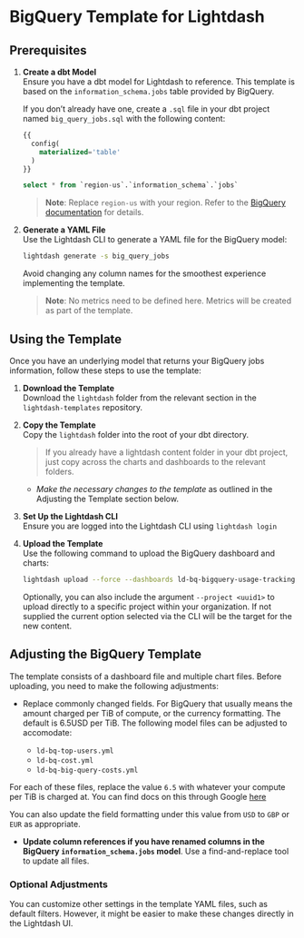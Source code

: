 # BigQuery Template for Lightdash

## Prerequisites

1. **Create a dbt Model**  
   Ensure you have a dbt model for Lightdash to reference. This template is based on the `information_schema.jobs` table provided by BigQuery.  

   If you don’t already have one, create a `.sql` file in your dbt project named `big_query_jobs.sql` with the following content:

   ```sql
   {{
     config(
       materialized='table'
     )
   }}

   select * from `region-us`.`information_schema`.`jobs`
   ```

   > **Note**: Replace `region-us` with your region. Refer to the [BigQuery documentation](https://cloud.google.com/bigquery/docs/information-schema-jobs) for details.

2. **Generate a YAML File**  
   Use the Lightdash CLI to generate a YAML file for the BigQuery model:
   ```bash
   lightdash generate -s big_query_jobs
   ```

   Avoid changing any column names for the smoothest experience implementing the template.

   > **Note**: No metrics need to be defined here. Metrics will be created as part of the template.

## Using the Template

Once you have an underlying model that returns your BigQuery jobs information, follow these steps to use the template:

1. **Download the Template**  
   Download the `lightdash` folder from the relevant section in the `lightdash-templates` repository.

2. **Copy the Template**  
   Copy the `lightdash` folder into the root of your dbt directory. 

   > If you already have a lightdash content folder in your dbt project, just copy across the charts and dashboards to the relevant folders.

   - *Make the necessary changes to the template* as outlined in the Adjusting the Template section below.
   

3. **Set Up the Lightdash CLI**  
   Ensure you are logged into the Lightdash CLI using `lightdash login`

4. **Upload the Template**  
   Use the following command to upload the BigQuery dashboard and charts:
   ```bash
   lightdash upload --force --dashboards ld-bq-bigquery-usage-tracking --charts ld-bq-jobs-ran ld-bq-top-users ld-bq-jobs-by-statement-type ld-bq-cost ld-bq-billed-gib ld-bq-billed-gib-by-statement-type ld-bq-big-query-usage ld-bq-big-query-costs
   ```
   Optionally, you can also include the argument `--project <uuid1>` to upload directly to a specific project within your organization. If not supplied the current option selected via the CLI will be the target for the new content.

## Adjusting the BigQuery Template

The template consists of a dashboard file and multiple chart files. Before uploading, you need to make the following adjustments:

- Replace commonly changed fields. For BigQuery that usually means the amount charged per TiB of compute, or the currency formatting. The default is 6.5USD per TiB. The following model files can be adjusted to accomodate:

    - `ld-bq-top-users.yml`
    - `ld-bq-cost.yml`
    - `ld-bq-big-query-costs.yml`

For each of these files, replace the value `6.5` with whatever your compute per TiB is charged at. You can find docs on this through Google [here](https://cloud.google.com/bigquery/pricing#analysis_pricing_models) 

You can also update the field formatting under this value from `USD` to `GBP` or `EUR` as appropriate.

- **Update column references if you have renamed columns in the BigQuery `information_schema.jobs` model**. Use a find-and-replace tool to update all files.

### Optional Adjustments
You can customize other settings in the template YAML files, such as default filters. However, it might be easier to make these changes directly in the Lightdash UI.